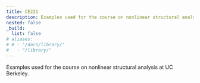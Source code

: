 ```yaml
---
title: CE221
description: Examples used for the course on nonlinear structural analysis at UC Berkeley.
nested: false
_build:
  list: false
# aliases:
# # - "/docs/library/"
#   - "/library/"
---
```



Examples used for the course on nonlinear structural analysis at UC Berkeley.

